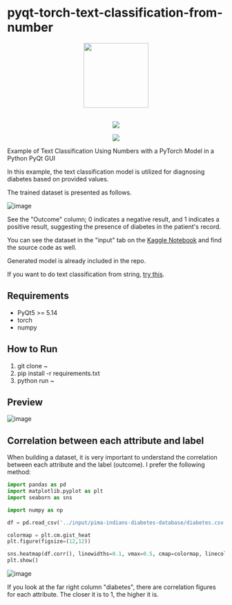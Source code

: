 # pyqt-torch-text-classification-from-number
<div align="center">
  <img src="https://user-images.githubusercontent.com/55078043/229002952-9afe57de-b0b6-400f-9628-b8e0044d3f7b.png" width="150px" height="150px"><br/><br/>
  
  [![](https://dcbadge.vercel.app/api/server/cHekprskVE)](https://discord.gg/cHekprskVE)
  
  [![](https://img.shields.io/badge/한국어-readme-green)](https://github.com/yjg30737/pyqt-torch-text-classification-from-number/blob/main/README.kr.md)
</div>

Example of Text Classification Using Numbers with a PyTorch Model in a Python PyQt GUI

In this example, the text classification model is utilized for diagnosing diabetes based on provided values.

The trained dataset is presented as follows.

![image](https://github.com/yjg30737/pyqt-torch-text-classification-from-number/assets/55078043/6da5b457-5abf-43a2-bfbc-f60729e839a5)

See the "Outcome" column; 0 indicates a negative result, and 1 indicates a positive result, suggesting the presence of diabetes in the patient's record.

You can see the dataset in the "input" tab on the <a href="https://www.kaggle.com/code/yoonjunggyu/pytorch-text-classification-supervised-learning">Kaggle Notebook</a> and find the source code as well.

Generated model is already included in the repo.

If you want to do text classification from string, <a href="https://github.com/yjg30737/pyqt-torch-text-classification.git">try this</a>.

## Requirements
* PyQt5 >= 5.14
* torch
* numpy

## How to Run
1. git clone ~
2. pip install -r requirements.txt
3. python run ~

## Preview
![image](https://github.com/yjg30737/pyqt-torch-text-classification-from-number/assets/55078043/9017da2a-eb6a-4180-b3d8-d76cf7706cc1)

## Correlation between each attribute and label

When building a dataset, it is very important to understand the correlation between each attribute and the label (outcome). I prefer the following method:

```python
import pandas as pd
import matplotlib.pyplot as plt
import seaborn as sns

import numpy as np

df = pd.read_csv('../input/pima-indians-diabetes-database/diabetes.csv')

colormap = plt.cm.gist_heat
plt.figure(figsize=(12,12))

sns.heatmap(df.corr(), linewidths=0.1, vmax=0.5, cmap=colormap, linecolor='white', annot=True)
plt.show()
```

![image](https://github.com/yjg30737/pyqt-torch-text-classification-from-number/assets/55078043/758788b7-1e66-46f2-8bb3-d8cd8b63e817)

If you look at the far right column "diabetes", there are correlation figures for each attribute. The closer it is to 1, the higher it is.
